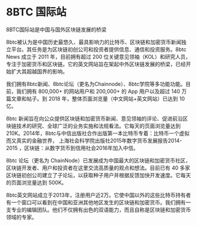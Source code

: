 # 8BTC 国际站

8BTC国际站是中国与国外区块链发展的桥梁

8btc被认为是中国历史最悠久、最具影响力的比特币、区块链和加密货币新闻独立平台。其任务是为区块链初创公司和投资者提供信息、通信和投资服务。8btc News 成立于 2011 年，目前拥有超过 200 位关键意见领袖（KOL）和研究人员，专注于加密货币和区块链。它的英文网站旨在架起中外区块链发展的桥梁，已经开始扩大其超越国界的影响。

我们拥有8btc新闻、8btc论坛（更名为Chainnode）、8btc学院等多功能功能。目前，我们拥有 800,000+ 的网站用户和 200,000+ 的 App 用户以及超过 140 万篇文章和帖子。到 2018 年，整体页面浏览量（中文网站+英文网站）已达到 10 亿。

8btc 新闻旨在向公众提供区块链和加密货币新闻、意见领袖的评论、促进前沿区块链技术的研究、全球广泛的业务实施和法规看法。它每天的页面浏览量达到 210K。2014年，8btc与中信出版社合作出版第一本比特币专着：比特币一个虚拟而又真实的金融世界， 上海社会科学院出版社2015年数字货币发展报告2014-2015 ，区块链：从数字货币到信用社会2016年加入中信。

8btc 论坛（更名为 ChainNode）已发展成为中国最大的区块链和加密货币社区，区块链开发者、用户和投资者在这里交流高质量的观点和想法。目前已有 40 多家区块链初创公司建立了子论坛，以获取种子用户并根据反馈加快开发速度。它每天的页面浏览量达到 500K。

8btc英文网站成立于2013年，注册用户近2万。它使中国以外的这些比特币持有者有一个窗口可以看到在中国和亚洲其他地区发生的区块链和加密货币。我们拥有一支专业的编辑团队。他们不仅拥有出色的双语能力，而且自称是区块链和加密货币领域的专家。
